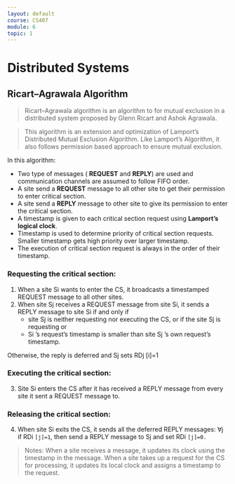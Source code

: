 ```yaml
---
layout: default
course: CS407
module: 6
topic: 1
---
```


# Distributed Systems

## Ricart–Agrawala Algorithm

>Ricart–Agrawala algorithm is an algorithm to for mutual exclusion in a distributed system proposed by Glenn Ricart and Ashok Agrawala. 

>This algorithm is an extension and optimization of Lamport’s Distributed Mutual Exclusion Algorithm. Like Lamport’s Algorithm, it also follows permission based approach to ensure mutual exclusion.

In this algorithm:

- Two type of messages ( **REQUEST** and **REPLY**) are used and communication channels are assumed to follow FIFO order.
- A site send a **REQUEST** message to all other site to get their permission to enter critical section.
- A site send a **REPLY** message to other site to give its permission to enter the critical section.
- A timestamp is given to each critical section request using **Lamport’s logical clock**.
- Timestamp is used to determine priority of critical section requests. Smaller timestamp gets high priority over larger timestamp. 
- The execution of critical section request is always in the order of their timestamp.

### Requesting the critical section:
1. When a site Si wants to enter the CS, it broadcasts a timestamped REQUEST message to all other sites.
2. When site Sj receives a REQUEST message from site Si, it sends a REPLY message to site Si if and only if 
    - site Sj is neither requesting nor executing the CS, or if the site Sj is requesting or
    -  Si ’s request’s timestamp is smaller than site Sj ’s own request’s timestamp.

Otherwise, the reply is deferred and Sj sets RDj [i]=1 
### Executing the critical section:
3. Site Si enters the CS after it has received a REPLY message from
every site it sent a REQUEST message to.

### Releasing the critical section:
4. When site Si exits the CS, it sends all the deferred REPLY
messages: ∀j if RDi
`[j]=1`, then send a REPLY message to Sj and
set RDi `[j]=0.`

>Notes:
When a site receives a message, it updates its clock using the timestamp in the message.
When a site takes up a request for the CS for processing, it updates its local clock and assigns a timestamp to the request.